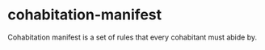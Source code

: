 # cohabitation-manifest
Cohabitation manifest is a set of rules that every cohabitant must abide by.
